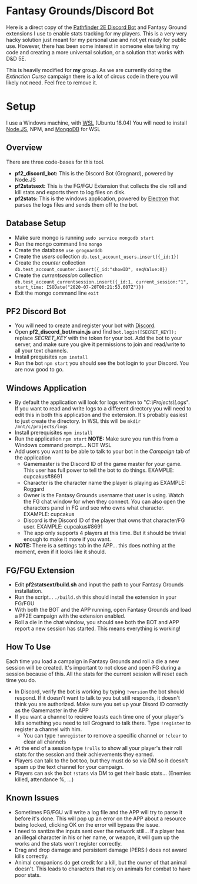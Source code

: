 # Fantasy Grounds/Discord Bot
Here is a direct copy of the [Pathfinder 2E Discord Bot](https://www.fantasygrounds.com/forums/showthread.php?55918) and Fantasy Ground extensions I use to enable stats tracking for my players.  This is a very very hacky solution just meant for my personal use and not yet ready for public use.  However, there has been some interest in someone else taking my code and creating a more universal solution, or a solution that works with D&D 5E.

This is heavily modified for **my** group.  As we are currently doing the *Extinction Curse* campaign there is a lot of circus code in there you will likely not need.  Feel free to remove it.

# Setup
I use a Windows machine, with [WSL](https://docs.microsoft.com/en-us/windows/wsl/install-win10) (Ubuntu 18.04)
You will need to install [Node.JS](https://nodejs.org/en/), NPM, and [MongoDB](https://docs.mongodb.com/manual/installation/) for WSL

## Overview
There are three code-bases for this tool.
- **pf2_discord_bot:** This is the Discord Bot (Grognard), powered by Node.JS
- **pf2statsext:** This is the FG/FGU Extension that collects the die roll and kill stats and exports them to log files on disk.
- **pf2stats:** This is the windows application, powered by [Electron](https://www.electronjs.org/) that parses the logs files and sends them off to the bot.

## Database Setup
- Make sure mongo is running `sudo service mongodb start`
- Run the mongo command line `mongo`
- Create the database `use grognarddb`
- Create the *users* collection `db.test_account_users.insert({_id:1})`
- Create the *counter* collection `db.test_account_counter.insert({_id:"showID", seqValue:0})`
- Create the *currentsession* collection `db.test_account_currentsession.insert({_id:1, current_session:"1", start_time: ISODate("2020-07-20T00:21:53.607Z")})`
- Exit the mongo command line `exit`

## PF2 Discord Bot
- You will need to create and register your bot with [Discord](https://discord.com/developers).
- Open **pf2_discord_bot/main.js** and find `bot.login([SECRET_KEY]);` replace *SECRET_KEY* with the token for your bot.  Add the bot to your server, and make sure you give it permissions to join and read/write to all your text channels.
- Install prequisites `npm install`
- Run the bot `npm start` you should see the bot login to your Discord.  You are now good to go.

## Windows Application
- By default the application will look for logs written to "*C:\Projects\Logs*".  If you want to read and write logs to a different directory you will need to edit this in both this application and the extension.  It's probably easiest to just create the directory.  In WSL this will be `mkdir /mnt/c/projects/logs`
- Install prerequisites `npm install`
- Run the application `npm start` **NOTE:** Make sure you run this from a Windows command prompt... NOT WSL
- Add users you want to be able to talk to your bot in the *Campaign* tab of the application
  - Gamemaster is the Discord ID of the game master for your game.  This user has full power to tell the bot to do things.  EXAMPLE: cupcakus#8691
  - Character is the character name the player is playing as EXAMPLE: Roggard
  - Owner is the Fantasy Grounds username that user is using.  Watch the FG chat window for when they connect.  You can also open the characters panel in FG and see who owns what character.  EXAMPLE: cupcakus
  - Discord is the Discord ID of the player that owns that character/FG user.  EXAMPLE: cupcakus#8691
  - The app only supports 4 players at this time.  But it should be trivial enough to make it more if you want.
- **NOTE:** There is a settings tab in the APP... this does nothing at the moment, even if it looks like it should.
  
## FG/FGU Extension
- Edit **pf2statsext/build.sh** and input the path to your Fantasy Grounds installation.
- Run the script... `./build.sh` this should install the extension in your FG/FGU
- With both the BOT and the APP running, open Fantasy Grounds and load a PF2E campaign with the extension enabled.
- Roll a die in the chat window, you should see both the BOT and APP report a new session has started.  This means everything is working!

## How To Use
Each time you load a campaign in Fantasy Grounds and roll a die a new session will be created.  It's important to not close and open FG during a session because of this.  All the stats for the current session will reset each time you do.
- In Discord, verify the bot is working by typing `!version` the bot should respond.  If it doesn't want to talk to you but still responds, it doesn't think you are authorized.  Make sure you set up your Disord ID correctly as the Gamemaster in the APP
- If you want a channel to recieve toasts each time one of your player's kills something you need to tell Grognard to talk there.  Type `!register` to register a channel with him.
  - You can type `!unregister` to remove a specific channel or `!clear` to clear all channels
- At the end of a session type `!rolls` to show all your player's their roll stats for the session and their achievements they earned.
- Players can talk to the bot too, but they must do so via DM so it doesn't spam up the text channel for your campaign.
- Players can ask the bot `!stats` via DM to get their basic stats... (Enemies killed, attendance %, ...)

## Known Issues
- Sometimes FG/FGU will write a log file and the APP will try to parse it before it's done.  This will pop up an error on the APP about a resource being locked, clicking OK on the error will bypass the issue.
- I need to santize the inputs sent over the network still... If a player has an illegal character in his or her name, or weapon, it will gum up the works and the stats won't register correctly.
- Drag and drop damage and persistent damage (PERS:) does not award kills correctly.
- Animal companions do get credit for a kill, but the owner of that animal doesn't.  This leads to characters that rely on animals for combat to have poor stats.
